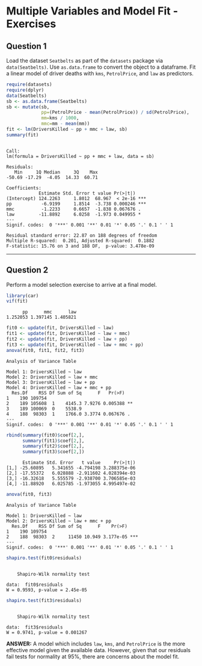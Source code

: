 # Multiple Variables and Model Fit - Exercises



## Question 1

Load the dataset `Seatbelts` as part of the `datasets` package via `data(Seatbelts)`. Use `as.data.frame` to convert the object to a dataframe. Fit a linear model of driver deaths with `kms`, `PetrolPrice`, and `law` as predictors.


```r
require(datasets)
require(dplyr)
data(Seatbelts)
sb <- as.data.frame(Seatbelts)
sb <- mutate(sb,
             pp=(PetrolPrice - mean(PetrolPrice)) / sd(PetrolPrice),
             mm=kms / 1000,
             mmc=mm - mean(mm))
fit <- lm(DriversKilled ~ pp + mmc + law, sb)
summary(fit)
```

```

Call:
lm(formula = DriversKilled ~ pp + mmc + law, data = sb)

Residuals:
   Min     1Q Median     3Q    Max 
-50.69 -17.29  -4.05  14.33  60.71 

Coefficients:
            Estimate Std. Error t value Pr(>|t|)    
(Intercept) 124.2263     1.8012  68.967  < 2e-16 ***
pp           -6.9199     1.8514  -3.738 0.000246 ***
mmc          -1.2233     0.6657  -1.838 0.067676 .  
law         -11.8892     6.0258  -1.973 0.049955 *  
---
Signif. codes:  0 '***' 0.001 '**' 0.01 '*' 0.05 '.' 0.1 ' ' 1

Residual standard error: 22.87 on 188 degrees of freedom
Multiple R-squared:  0.201,	Adjusted R-squared:  0.1882 
F-statistic: 15.76 on 3 and 188 DF,  p-value: 3.478e-09
```

---

## Question 2

Perform a model selection exercise to arrive at a final model.


```r
library(car)
vif(fit)
```

```
      pp      mmc      law 
1.252053 1.397145 1.405821 
```

```r
fit0 <- update(fit, DriversKilled ~ law)
fit1 <- update(fit, DriversKilled ~ law + mmc)
fit2 <- update(fit, DriversKilled ~ law + pp)
fit3 <- update(fit, DriversKilled ~ law + mmc + pp)
anova(fit0, fit1, fit2, fit3)
```

```
Analysis of Variance Table

Model 1: DriversKilled ~ law
Model 2: DriversKilled ~ law + mmc
Model 3: DriversKilled ~ law + pp
Model 4: DriversKilled ~ law + mmc + pp
  Res.Df    RSS Df Sum of Sq      F   Pr(>F)   
1    190 109754                                
2    189 105608  1    4145.3 7.9276 0.005388 **
3    189 100069  0    5538.9                   
4    188  98303  1    1766.0 3.3774 0.067676 . 
---
Signif. codes:  0 '***' 0.001 '**' 0.01 '*' 0.05 '.' 0.1 ' ' 1
```

```r
rbind(summary(fit0)$coef[2,],
      summary(fit1)$coef[2,],
      summary(fit2)$coef[2,],
      summary(fit3)$coef[2,])
```

```
      Estimate Std. Error   t value     Pr(>|t|)
[1,] -25.60895   5.341655 -4.794198 3.288375e-06
[2,] -17.55372   6.028888 -2.911602 4.028394e-03
[3,] -16.32618   5.555579 -2.938700 3.706585e-03
[4,] -11.88920   6.025785 -1.973055 4.995497e-02
```

```r
anova(fit0, fit3)
```

```
Analysis of Variance Table

Model 1: DriversKilled ~ law
Model 2: DriversKilled ~ law + mmc + pp
  Res.Df    RSS Df Sum of Sq      F    Pr(>F)    
1    190 109754                                  
2    188  98303  2     11450 10.949 3.177e-05 ***
---
Signif. codes:  0 '***' 0.001 '**' 0.01 '*' 0.05 '.' 0.1 ' ' 1
```

```r
shapiro.test(fit0$residuals)
```

```

	Shapiro-Wilk normality test

data:  fit0$residuals
W = 0.9593, p-value = 2.45e-05
```

```r
shapiro.test(fit3$residuals)
```

```

	Shapiro-Wilk normality test

data:  fit3$residuals
W = 0.9741, p-value = 0.001267
```

**ANSWER:** A model which includes `law`, `kms`, and `PetrolPrice` is the more effective model given the available data. However, given that our residuals fail tests for normality at 95%, there are concerns about the model fit. 
